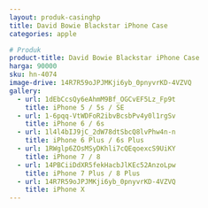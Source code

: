 ```yaml
---
layout: produk-casinghp
title: David Bowie Blackstar iPhone Case
categories: apple

# Produk
product-title: David Bowie Blackstar iPhone Case
harga: 90000
sku: hn-4074
image-drive: 14R7R59oJPJMKji6yb_0pnyvrKD-4VZVQ
gallery:
  - url: 1dEbCcsQy6eAhmM9Bf_OGCvEF5Lz_Fp9t
    title: iPhone 5 / 5s / SE
  - url: 1-6pqq-VtWDFoR2ibvBcsbPv4y0l1rgSv
    title: iPhone 6 / 6s
  - url: 1l4l4bIJ9jC_2dW78dtSbcQ8lvPhw4n-n
    title: iPhone 6 Plus / 6s Plus
  - url: 1RWglp6ZOsMSyDKhli7cQEqoexcS9UiKY
    title: iPhone 7 / 8
  - url: 14PBCiiDdXR5fekHacbJlKEc52AnzoLpw
    title: iPhone 7 Plus / 8 Plus
  - url: 14R7R59oJPJMKji6yb_0pnyvrKD-4VZVQ
    title: iPhone X
---
```

